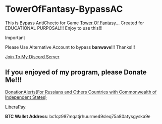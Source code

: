 # TowerOfFantasy-BypassAC
This is Bypass AntiCheeto for Game [Tower Of Fantasy](https://www.toweroffantasy-global.com/en-us/index.html)... Created for EDUCATIONAL PURPOSAL!!! Enjoy to use this!!!

> [!IMPORTANT]
> Please Use Alternative Account to bypass **banwave**!!! Thanks!!!

[Join To My Discord Server](https://discord.gg/U2P5Hrcq9C)

## If you enjoyed of my program, please Donate Me!!!

[DonationAlerts(For Russians and Others Countries with Commonwealth of Independent States)](https://donationalerts.com/r/rikkomatsumato)

[LiberaPay](https://liberapay.com/RikkoMatsumatoOfficial/donate)

**BTC Wallet Address**: bc1qz987mqatjrhuurme49sleq75a80atysgyska9e
